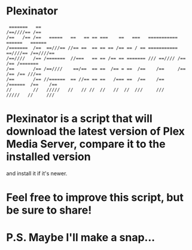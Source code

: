 # Plexinator

```
 =======   ==
/==////== /== 
/==   /== /==   =====   ==   == == ===    ==   ===   ===========  ======   ======
/=======  /==  ==///== //== ==  == == == /== == / == =========== ==////== /==////==
/==////   /== /=======  //===   == == /== == ======= /// ==//// /==   /== /=======
/==       /== /==////    ==/==  == ==  /== = ==  /==    /==     /==   /== /== ///==
/==       /== //======  == //== == ==   /=== ==  /==    /==      /======  /==    /==
//        //   /////   //   // //  //   //  //  ///     ///       /////   //     ///

```

# Plexinator is a script that will download the latest version of Plex Media Server, compare it to the installed version
and install it if it's newer. 

# Feel free to improve this script, but be sure to share!

# P.S. Maybe I'll make a snap...
